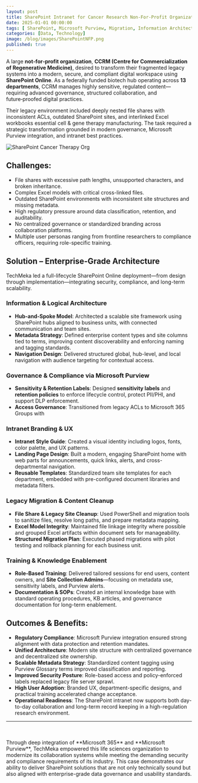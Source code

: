 ```yaml
---
layout: post
title: SharePoint Intranet for Cancer Research Non-For-Profit Organization
date: 2025-01-01 00:00:00
tags: [ SharePoint, Microsoft Purview, Migration, Information Architecture, Governance, Intranet ]
categories: [Data, Technology]
image: /blog/images/SharePointNFP.png
published: true
---
```


A large **not‑for‑profit organization**, **CCRM (Centre for Commercialization of Regenerative Medicine)**, desired to transform their fragmented legacy systems into a modern, secure, and compliant digital workspace using **SharePoint Online**. <!--more--> As a federally funded biotech hub operating across **13 departments**, CCRM manages highly sensitive, regulated content—requiring advanced governance, structured collaboration, and future‑proofed digital practices.

Their legacy environment included deeply nested file shares with inconsistent ACLs, outdated SharePoint sites, and interlinked Excel workbooks essential cell & gene therapy manufacturing. The task required a strategic transformation grounded in modern governance, Microsoft Purview integration, and intranet best practices.

![SharePoint Cancer Therapy Org][1]

## Challenges:
- File shares with excessive path lengths, unsupported characters, and broken inheritance.
- Complex Excel models with critical cross-linked files.
- Outdated SharePoint environments with inconsistent site structures and missing metadata.
- High regulatory pressure around data classification, retention, and auditability.
- No centralized governance or standardized branding across collaboration platforms.
- Multiple user personas ranging from frontline researchers to compliance officers, requiring role-specific training.

## Solution – Enterprise-Grade Architecture

TechMeka led a full-lifecycle SharePoint Online deployment—from design through implementation—integrating security, compliance, and long-term scalability.

### Information & Logical Architecture
- **Hub-and-Spoke Model**: Architected a scalable site framework using SharePoint hubs aligned to business units, with connected communication and team sites.
- **Metadata Strategy**: Defined enterprise content types and site columns tied to terms, improving content discoverability and enforcing naming and tagging standards.
- **Navigation Design**: Delivered structured global, hub-level, and local navigation with audience targeting for contextual access.

### Governance & Compliance via Microsoft Purview
- **Sensitivity & Retention Labels**: Designed **sensitivity labels** and **retention policies** to enforce lifecycle control, protect PII/PHI, and support DLP enforcement.
- **Access Governance**: Transitioned from legacy ACLs to Microsoft 365 Groups with 

### Intranet Branding & UX
- **Intranet Style Guide**: Created a visual identity including logos, fonts, color palette, and UX patterns.
- **Landing Page Design**: Built a modern, engaging SharePoint home with web parts for announcements, quick links, alerts, and cross-departmental navigation.
- **Reusable Templates**: Standardized team site templates for each department, embedded with pre-configured document libraries and metadata filters.

### Legacy Migration & Content Cleanup
- **File Share & Legacy Site Cleanup**: Used PowerShell and migration tools to sanitize files, resolve long paths, and prepare metadata mapping.
- **Excel Model Integrity**: Maintained file linkage integrity where possible and grouped Excel artifacts within document sets for manageability.
- **Structured Migration Plan**: Executed phased migrations with pilot testing and rollback planning for each business unit.

### Training & Knowledge Enablement
- **Role-Based Training**: Delivered tailored sessions for end users, content owners, and **Site Collection Admins**—focusing on metadata use, sensitivity labels, and Purview alerts.
- **Documentation & SOPs**: Created an internal knowledge base with standard operating procedures, KB articles, and governance documentation for long-term enablement.

## Outcomes & Benefits:
- **Regulatory Compliance**: Microsoft Purview integration ensured strong alignment with data protection and retention mandates.
- **Unified Architecture**: Modern site structure with centralized governance and decentralized site ownership.
- **Scalable Metadata Strategy**: Standardized content tagging using Purview Glossary terms improved classification and reporting.
- **Improved Security Posture**: Role-based access and policy-enforced labels replaced legacy file server sprawl.
- **High User Adoption**: Branded UX, department-specific designs, and practical training accelerated change acceptance.
- **Operational Readiness**: The SharePoint intranet now supports both day-to-day collaboration and long-term record keeping in a high-regulation research environment.

---
<br>
<br>
Through deep integration of **Microsoft 365** and **Microsoft Purview**, TechMeka empowered this life sciences organization to modernize its collaboration systems while meeting the demanding security and compliance requirements of its industry. This case demonstrates our ability to deliver SharePoint solutions that are not only technically sound but also aligned with enterprise-grade data governance and usability standards.

[1]: /blog/images/SharePointNFP.png